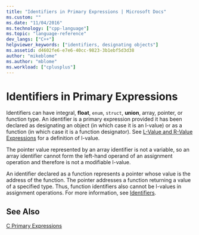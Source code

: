 ```yaml
---
title: "Identifiers in Primary Expressions | Microsoft Docs"
ms.custom: ""
ms.date: "11/04/2016"
ms.technology: ["cpp-language"]
ms.topic: "language-reference"
dev_langs: ["C++"]
helpviewer_keywords: ["identifiers, designating objects"]
ms.assetid: d4602fe6-e7e6-40cc-9823-3b1ebf5d3d38
author: "mikeblome"
ms.author: "mblome"
ms.workload: ["cplusplus"]
---
```

# Identifiers in Primary Expressions
Identifiers can have integral, **float**, `enum`, `struct`, **union**, array, pointer, or function type. An identifier is a primary expression provided it has been declared as designating an object (in which case it is an l-value) or as a function (in which case it is a function designator). See [L-Value and R-Value Expressions](../c-language/l-value-and-r-value-expressions.md) for a definition of l-value.  
  
 The pointer value represented by an array identifier is not a variable, so an array identifier cannot form the left-hand operand of an assignment operation and therefore is not a modifiable l-value.  
  
 An identifier declared as a function represents a pointer whose value is the address of the function. The pointer addresses a function returning a value of a specified type. Thus, function identifiers also cannot be l-values in assignment operations. For more information, see [Identifiers](../c-language/c-identifiers.md).  
  
## See Also  
 [C Primary Expressions](../c-language/c-primary-expressions.md)